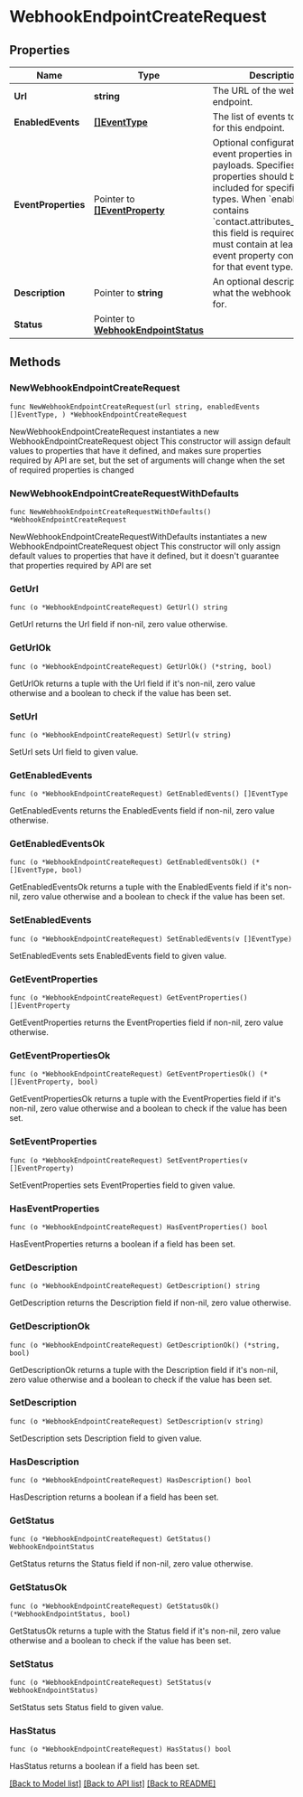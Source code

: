 # WebhookEndpointCreateRequest

## Properties

Name | Type | Description | Notes
------------ | ------------- | ------------- | -------------
**Url** | **string** | The URL of the webhook endpoint. | 
**EnabledEvents** | [**[]EventType**](EventType.md) | The list of events to enable for this endpoint. | 
**EventProperties** | Pointer to [**[]EventProperty**](EventProperty.md) | Optional configuration for event properties in webhook payloads. Specifies which properties should be included for specific event types. When &#x60;enabledEvents&#x60; contains &#x60;contact.attributes_changed&#x60;, this field is required and must contain at least one event property configuration for that event type. | [optional] 
**Description** | Pointer to **string** | An optional description of what the webhook is used for. | [optional] 
**Status** | Pointer to [**WebhookEndpointStatus**](WebhookEndpointStatus.md) |  | [optional] 

## Methods

### NewWebhookEndpointCreateRequest

`func NewWebhookEndpointCreateRequest(url string, enabledEvents []EventType, ) *WebhookEndpointCreateRequest`

NewWebhookEndpointCreateRequest instantiates a new WebhookEndpointCreateRequest object
This constructor will assign default values to properties that have it defined,
and makes sure properties required by API are set, but the set of arguments
will change when the set of required properties is changed

### NewWebhookEndpointCreateRequestWithDefaults

`func NewWebhookEndpointCreateRequestWithDefaults() *WebhookEndpointCreateRequest`

NewWebhookEndpointCreateRequestWithDefaults instantiates a new WebhookEndpointCreateRequest object
This constructor will only assign default values to properties that have it defined,
but it doesn't guarantee that properties required by API are set

### GetUrl

`func (o *WebhookEndpointCreateRequest) GetUrl() string`

GetUrl returns the Url field if non-nil, zero value otherwise.

### GetUrlOk

`func (o *WebhookEndpointCreateRequest) GetUrlOk() (*string, bool)`

GetUrlOk returns a tuple with the Url field if it's non-nil, zero value otherwise
and a boolean to check if the value has been set.

### SetUrl

`func (o *WebhookEndpointCreateRequest) SetUrl(v string)`

SetUrl sets Url field to given value.


### GetEnabledEvents

`func (o *WebhookEndpointCreateRequest) GetEnabledEvents() []EventType`

GetEnabledEvents returns the EnabledEvents field if non-nil, zero value otherwise.

### GetEnabledEventsOk

`func (o *WebhookEndpointCreateRequest) GetEnabledEventsOk() (*[]EventType, bool)`

GetEnabledEventsOk returns a tuple with the EnabledEvents field if it's non-nil, zero value otherwise
and a boolean to check if the value has been set.

### SetEnabledEvents

`func (o *WebhookEndpointCreateRequest) SetEnabledEvents(v []EventType)`

SetEnabledEvents sets EnabledEvents field to given value.


### GetEventProperties

`func (o *WebhookEndpointCreateRequest) GetEventProperties() []EventProperty`

GetEventProperties returns the EventProperties field if non-nil, zero value otherwise.

### GetEventPropertiesOk

`func (o *WebhookEndpointCreateRequest) GetEventPropertiesOk() (*[]EventProperty, bool)`

GetEventPropertiesOk returns a tuple with the EventProperties field if it's non-nil, zero value otherwise
and a boolean to check if the value has been set.

### SetEventProperties

`func (o *WebhookEndpointCreateRequest) SetEventProperties(v []EventProperty)`

SetEventProperties sets EventProperties field to given value.

### HasEventProperties

`func (o *WebhookEndpointCreateRequest) HasEventProperties() bool`

HasEventProperties returns a boolean if a field has been set.

### GetDescription

`func (o *WebhookEndpointCreateRequest) GetDescription() string`

GetDescription returns the Description field if non-nil, zero value otherwise.

### GetDescriptionOk

`func (o *WebhookEndpointCreateRequest) GetDescriptionOk() (*string, bool)`

GetDescriptionOk returns a tuple with the Description field if it's non-nil, zero value otherwise
and a boolean to check if the value has been set.

### SetDescription

`func (o *WebhookEndpointCreateRequest) SetDescription(v string)`

SetDescription sets Description field to given value.

### HasDescription

`func (o *WebhookEndpointCreateRequest) HasDescription() bool`

HasDescription returns a boolean if a field has been set.

### GetStatus

`func (o *WebhookEndpointCreateRequest) GetStatus() WebhookEndpointStatus`

GetStatus returns the Status field if non-nil, zero value otherwise.

### GetStatusOk

`func (o *WebhookEndpointCreateRequest) GetStatusOk() (*WebhookEndpointStatus, bool)`

GetStatusOk returns a tuple with the Status field if it's non-nil, zero value otherwise
and a boolean to check if the value has been set.

### SetStatus

`func (o *WebhookEndpointCreateRequest) SetStatus(v WebhookEndpointStatus)`

SetStatus sets Status field to given value.

### HasStatus

`func (o *WebhookEndpointCreateRequest) HasStatus() bool`

HasStatus returns a boolean if a field has been set.


[[Back to Model list]](../README.md#documentation-for-models) [[Back to API list]](../README.md#documentation-for-api-endpoints) [[Back to README]](../README.md)


